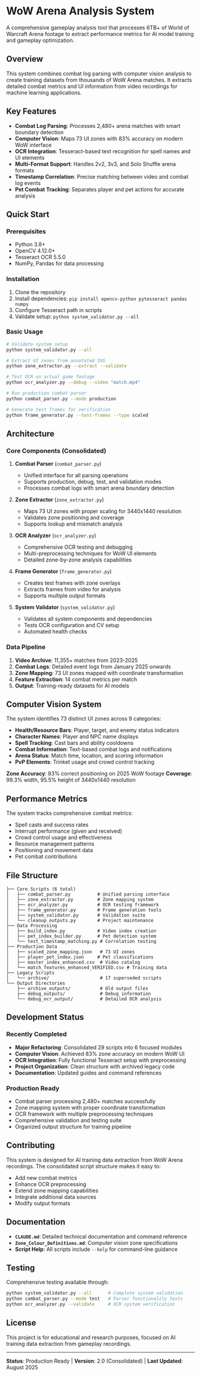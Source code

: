 # WoW Arena Analysis System

A comprehensive gameplay analysis tool that processes 6TB+ of World of Warcraft Arena footage to extract performance metrics for AI model training and gameplay optimization.

## Overview

This system combines combat log parsing with computer vision analysis to create training datasets from thousands of WoW Arena matches. It extracts detailed combat metrics and UI information from video recordings for machine learning applications.

## Key Features

- **Combat Log Parsing**: Processes 2,480+ arena matches with smart boundary detection
- **Computer Vision**: Maps 73 UI zones with 83% accuracy on modern WoW interface
- **OCR Integration**: Tesseract-based text recognition for spell names and UI elements
- **Multi-Format Support**: Handles 2v2, 3v3, and Solo Shuffle arena formats
- **Timestamp Correlation**: Precise matching between video and combat log events
- **Pet Combat Tracking**: Separates player and pet actions for accurate analysis

## Quick Start

### Prerequisites
- Python 3.8+
- OpenCV 4.12.0+
- Tesseract OCR 5.5.0
- NumPy, Pandas for data processing

### Installation
1. Clone the repository
2. Install dependencies: `pip install opencv-python pytesseract pandas numpy`
3. Configure Tesseract path in scripts
4. Validate setup: `python system_validator.py --all`

### Basic Usage

```bash
# Validate system setup
python system_validator.py --all

# Extract UI zones from annotated SVG
python zone_extractor.py --extract --validate

# Test OCR on actual game footage
python ocr_analyzer.py --debug --video "match.mp4"

# Run production combat parser
python combat_parser.py --mode production

# Generate test frames for verification
python frame_generator.py --test-frames --type scaled
```

## Architecture

### Core Components (Consolidated)

1. **Combat Parser** (`combat_parser.py`)
   - Unified interface for all parsing operations
   - Supports production, debug, test, and validation modes
   - Processes combat logs with smart arena boundary detection

2. **Zone Extractor** (`zone_extractor.py`)
   - Maps 73 UI zones with proper scaling for 3440x1440 resolution
   - Validates zone positioning and coverage
   - Supports lookup and mismatch analysis

3. **OCR Analyzer** (`ocr_analyzer.py`)
   - Comprehensive OCR testing and debugging
   - Multi-preprocessing techniques for WoW UI elements
   - Detailed zone-by-zone analysis capabilities

4. **Frame Generator** (`frame_generator.py`)
   - Creates test frames with zone overlays
   - Extracts frames from video for analysis
   - Supports multiple output formats

5. **System Validator** (`system_validator.py`)
   - Validates all system components and dependencies
   - Tests OCR configuration and CV setup
   - Automated health checks

### Data Pipeline

1. **Video Archive**: 11,355+ matches from 2023-2025
2. **Combat Logs**: Detailed event logs from January 2025 onwards
3. **Zone Mapping**: 73 UI zones mapped with coordinate transformation
4. **Feature Extraction**: 14 combat metrics per match
5. **Output**: Training-ready datasets for AI models

## Computer Vision System

The system identifies 73 distinct UI zones across 9 categories:

- **Health/Resource Bars**: Player, target, and enemy status indicators
- **Character Names**: Player and NPC name displays
- **Spell Tracking**: Cast bars and ability cooldowns
- **Combat Information**: Text-based combat logs and notifications
- **Arena Status**: Match time, location, and scoring information
- **PvP Elements**: Trinket usage and crowd control tracking

**Zone Accuracy**: 83% correct positioning on 2025 WoW footage
**Coverage**: 99.3% width, 95.5% height of 3440x1440 resolution

## Performance Metrics

The system tracks comprehensive combat metrics:
- Spell casts and success rates
- Interrupt performance (given and received)
- Crowd control usage and effectiveness
- Resource management patterns
- Positioning and movement data
- Pet combat contributions

## File Structure

```
├── Core Scripts (6 total)
│   ├── combat_parser.py          # Unified parsing interface
│   ├── zone_extractor.py         # Zone mapping system
│   ├── ocr_analyzer.py           # OCR testing framework
│   ├── frame_generator.py        # Frame generation tools
│   ├── system_validator.py       # Validation suite
│   └── cleanup_outputs.py        # Project maintenance
├── Data Processing
│   ├── build_index.py            # Video index creation
│   ├── pet_index_builder.py      # Pet detection system
│   └── test_timestamp_matching.py # Correlation testing
├── Production Data
│   ├── scaled_zone_mapping.json   # 73 UI zones
│   ├── player_pet_index.json     # Pet classifications
│   ├── master_index_enhanced.csv  # Video catalog
│   └── match_features_enhanced_VERIFIED.csv # Training data
├── Legacy Scripts
│   └── archive/                   # 17 superseded scripts
└── Output Directories
    ├── archive_outputs/           # Old output files
    ├── debug_outputs/             # Debug information
    └── debug_ocr_output/          # Detailed OCR analysis
```

## Development Status

### Recently Completed
- **Major Refactoring**: Consolidated 29 scripts into 6 focused modules
- **Computer Vision**: Achieved 83% zone accuracy on modern WoW UI
- **OCR Integration**: Fully functional Tesseract setup with preprocessing
- **Project Organization**: Clean structure with archived legacy code
- **Documentation**: Updated guides and command references

### Production Ready
- Combat parser processing 2,480+ matches successfully
- Zone mapping system with proper coordinate transformation
- OCR framework with multiple preprocessing techniques
- Comprehensive validation and testing suite
- Organized output structure for training pipeline

## Contributing

This system is designed for AI training data extraction from WoW Arena recordings. The consolidated script structure makes it easy to:

- Add new combat metrics
- Enhance OCR preprocessing
- Extend zone mapping capabilities
- Integrate additional data sources
- Modify output formats

## Documentation

- **`CLAUDE.md`**: Detailed technical documentation and command reference
- **`Zone_Colour_Definitions.md`**: Computer vision zone specifications
- **Script Help**: All scripts include `--help` for command-line guidance

## Testing

Comprehensive testing available through:
```bash
python system_validator.py --all      # Complete system validation
python combat_parser.py --mode test   # Parser functionality tests
python ocr_analyzer.py --validate     # OCR system verification
```

## License

This project is for educational and research purposes, focused on AI training data extraction from gameplay recordings.

---

**Status**: Production Ready | **Version**: 2.0 (Consolidated) | **Last Updated**: August 2025